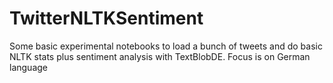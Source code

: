 # TwitterNLTKSentiment
Some basic experimental notebooks to load a bunch of tweets and do basic NLTK stats plus sentiment analysis with TextBlobDE.
Focus is on German language
